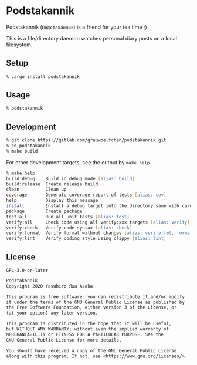 # Podstakannik

Podstakannik (`Подстака́нник`) is a friend for your tea time ;)

This is a file/directory daemon watches personal diary posts on a local
filesystem.


## Setup

```zsh
% cargo install podstakannik
```

## Usage

```zsh
% podstakannik
```

## Development

```zsh
% git clone https://gitlab.com/grauwoelfchen/podstakannik.git
% cd podstakannik
% make build
```

For other development targets, see the output by ``make help``.

```zsh
% make help
build:debug    Build in debug mode [alias: build]
build:release  Create release build
clean          Clean up
coverage       Generate coverage report of tests [alias: cov]
help           Display this message
install        Install a debug target into the directory same with cargo
package        Create package
test:all       Run all unit tests [alias: test]
verify:all     Check code using all verify:xxx targets [alias: verify]
verify:check   Verify code syntax [alias: check]
verify:format  Verify format without changes [alias: verify:fmt, format, fmt]
verify:lint    Verify coding style using clippy [alias: lint]
```

## License

`GPL-3.0-or-later`

```txt
Podstakannik
Copyright 2020 Yasuhiro Яша Asaka

This program is free software: you can redistribute it and/or modify
it under the terms of the GNU General Public License as published by
the Free Software Foundation, either version 3 of the License, or
(at your option) any later version.

This program is distributed in the hope that it will be useful,
but WITHOUT ANY WARRANTY; without even the implied warranty of
MERCHANTABILITY or FITNESS FOR A PARTICULAR PURPOSE. See the
GNU General Public License for more details.

You should have received a copy of the GNU General Public License
along with this program. If not, see <https://www.gnu.org/licenses/>.
```
